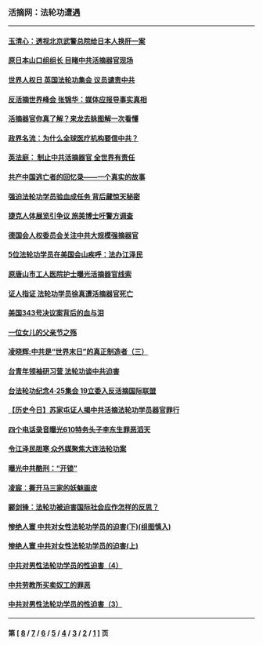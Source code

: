 ### 活摘网：法轮功遭遇
---
#### [玉清心：透视北京武警总院给日本人换肝一案](../../pages/nf5881/n13771978.md?09070430) 
#### [原日本山口组组长 目睹中共活摘器官现场](../../pages/nf5881/n13767360.md?09070430) 
#### [世界人权日 英国法轮功集会 议员谴责中共](../../pages/nf5881/n13431763.md?09070430) 
#### [反活摘世界峰会 张锦华：媒体应报导事实真相](../../pages/nf5881/n13278502.md?09070430) 
#### [活摘器官你真了解？来龙去脉图解一次看懂](../../pages/nf5881/n13013820.md?09070430) 
#### [政界名流：为什么全球医疗机构要信中共？](../../pages/nf5881/n11945479.md?09070430) 
#### [英法庭： 制止中共活摘器官 全世界有责任](../../pages/nf5881/n11330691.md?09070430) 
#### [共产中国逃亡者的回忆录——一个真实的故事](../../pages/nf5881/n10918649.md?09070430) 
#### [强迫法轮功学员验血成任务 背后藏惊天秘密](../../pages/nf5881/n4252384.md?09070430) 
#### [捷克人体展览引争议 旅美博士吁警方调查](../../pages/nf5881/n9429187.md?09070430) 
#### [德国会人权委员会关注中共大规模强摘器官](../../pages/nf5881/n8418950.md?09070430) 
#### [5位法轮功学员在美国会山疾呼：法办江泽民](../../pages/nf5881/n8101519.md?09070430) 
#### [原唐山市工人医院护士曝光活摘器官线索](../../pages/nf5881/n8076384.md?09070430) 
#### [证人指证 法轮功学员徐真遭活摘器官死亡](../../pages/nf5881/n8042467.md?09070430) 
#### [美国343号决议案背后的血与泪](../../pages/nf5881/n8020684.md?09070430) 
#### [一位女儿的父亲节之殇](../../pages/nf5881/n8014122.md?09070430) 
#### [凌晓辉:中共是“世界末日”的真正制造者（三）](../../pages/nf5881/n4210333.md?09070430) 
#### [台青年领袖研习营 法轮功谈中共迫害](../../pages/nf5881/n4141857.md?09070430) 
#### [台法轮功纪念4‧25集会 19立委入反活摘国际联盟](../../pages/nf5881/n4141821.md?09070430) 
#### [【历史今日】苏家屯证人揭中共活摘法轮功学员器官罪行](../../pages/nf5881/n4135912.md?09070430) 
#### [四个电话录音曝光610特务头子李东生罪恶滔天](../../pages/nf5881/n4040060.md?09070430) 
#### [令江泽民胆寒 众外媒聚焦大连法轮功案](../../pages/nf5881/n3932671.md?09070430) 
#### [曝光中共酷刑：“开锁”](../../pages/nf5881/n3889373.md?09070430) 
#### [凌宸：撕开马三家的妖魅画皮](../../pages/nf5881/n3849369.md?09070430) 
#### [郦剑锋：法轮功被迫害国际社会应作怎样的反思？](../../pages/nf5881/n3824560.md?09070430) 
#### [惨绝人寰 中共对女性法轮功学员的迫害(下)(组图慎入)](../../pages/nf5881/n3816285.md?09070430) 
#### [惨绝人寰 中共对女性法轮功学员的迫害(上)](../../pages/nf5881/n3815374.md?09070430) 
#### [中共对男性法轮功学员的性迫害（4）](../../pages/nf5881/n3769144.md?09070430) 
#### [中共劳教所买卖奴工的罪恶](../../pages/nf5881/n3769378.md?09070430) 
#### [中共对男性法轮功学员的性迫害（3）](../../pages/nf5881/n3768231.md?09070430) 

---
#### 第 [ [8](./8.md?09070430) / [7](./7.md?09070430) / [6](./6.md?09070430) / [5](./5.md?09070430) / [4](./4.md?09070430) / [3](./3.md?09070430) / [2](./2.md?09070430) / [1](./1.md?09070430) ] 页
